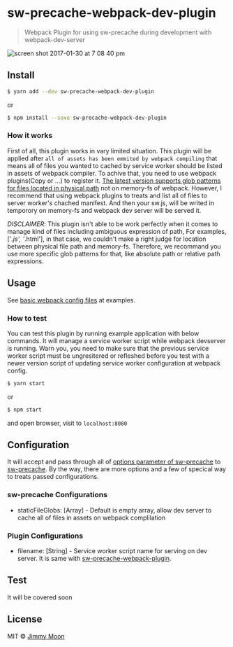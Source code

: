 # sw-precache-webpack-dev-plugin

> Webpack Plugin for using sw-precache during development with webpack-dev-server

![screen shot 2017-01-30 at 7 08 40 pm](https://cloud.githubusercontent.com/assets/124117/22424472/119a2b7e-e73a-11e6-8b4f-325bc0f81339.png)

## Install

```sh
$ yarn add --dev sw-precache-webpack-dev-plugin
```

or
```sh
$ npm install --save sw-precache-webpack-dev-plugin
```

### How it works

First of all, this plugin works in vary limited situation. This plugin will be applied after `all of assets has been emmited by webpack compiling` that means all of files you wanted to cached by service worker should be listed in assets of webpack compiler. To achive that, you need to use webpack plugins(Copy or ...) to register it. [The latest version supports glob patterns for files located in physical path](https://github.com/ragingwind/sw-precache-webpack-dev-plugin/commit/8babdf7938609f6db5178859b88f6f3365e285c6#diff-168726dbe96b3ce427e7fedce31bb0bcR23) not on memory-fs of webpack. However, I recommend that using webpack plugins to treats and list all of files to server worker's chached manifest. And then your sw.js, will be writed in temporory on memory-fs and webpack dev server will be served it.

*DISCLAIMER*: This plugin isn't able to be work perfectly when it comes to manage kind of files including ambiguous expression of path, For examples, ['*.js', '*.html'], in that case, we couldn't make a right judge for location between physical file path and memory-fs. Therefore, we recommand you use more specific glob patterns for that, like absolute path or relative path expressions.

## Usage

See [basic webpack config files](./example/webpack.config.js) at examples.

### How to test

You can test this plugin by running example application with below commands. It will manage a service worker script while webpack devserver is running. Warn you, you need to make sure that the previous service worker script must be ungresitered or refleshed before you test with a newer version script of updating service worker configuration at webpack config.

```sh
$ yarn start
```

or
```sh
$ npm start
```

and open browser, visit to `localhost:8080`

## Configuration

It will accept and pass through all of [options parameter of sw-precache](https://github.com/GoogleChrome/sw-precache#options-parameter) to [sw-precache](https://github.com/GoogleChrome/sw-precache). By the way, there are more options and a few of specical way to treats passed configurations.

### sw-precache Configurations

- staticFileGlobs: [Array<String>] - Default is empty array, allow dev server to cache all of files in assets on webpack complilation

### Plugin Configurations

- filename: [String] - Service worker script name for serving on dev server. It is same with [sw-precache-webpack-plugin](https://github.com/goldhand/sw-precache-webpack-plugin#configuration).

## Test

It will be covered soon

## License

MIT © [Jimmy Moon](http://ragingwind.me)
